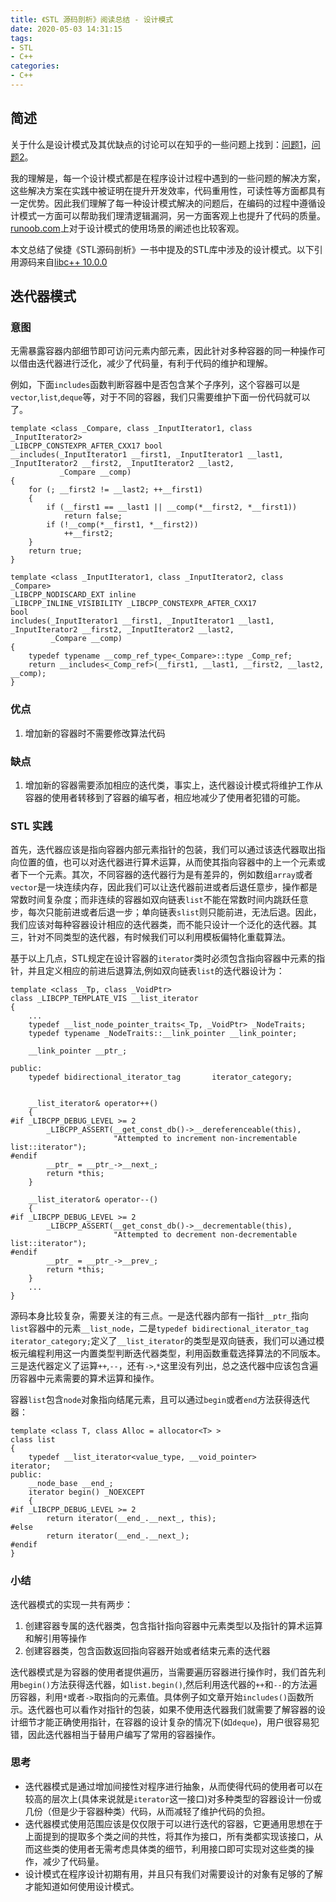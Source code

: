 ```yaml
---
title: 《STL 源码剖析》阅读总结 - 设计模式
date: 2020-05-03 14:31:15
tags:
- STL
- C++
categories:
- C++
---
```

## 简述


关于什么是设计模式及其优缺点的讨论可以在知乎的一些问题上找到：[问题1](https://www.zhihu.com/question/23757237)，[问题2](https://zhuanlan.zhihu.com/p/19835717)。

我的理解是，每一个设计模式都是在程序设计过程中遇到的一些问题的解决方案，这些解决方案在实践中被证明在提升开发效率，代码重用性，可读性等方面都具有一定优势。因此我们理解了每一种设计模式解决的问题后，在编码的过程中遵循设计模式一方面可以帮助我们理清逻辑漏洞，另一方面客观上也提升了代码的质量。[runoob.com](https://www.runoob.com/design-pattern/design-pattern-intro.html)上对于设计模式的使用场景的阐述也比较客观。

本文总结了侯捷《STL源码剖析》一书中提及的STL库中涉及的设计模式。以下引用源码来自[libc++ 10.0.0](https://libcxx.llvm.org/)

## 迭代器模式

### 意图

无需暴露容器内部细节即可访问元素内部元素，因此针对多种容器的同一种操作可以借由迭代器进行泛化，减少了代码量，有利于代码的维护和理解。

例如，下面`includes`函数判断容器中是否包含某个子序列，这个容器可以是`vector`,`list`,`deque`等，对于不同的容器，我们只需要维护下面一份代码就可以了。
```
template <class _Compare, class _InputIterator1, class _InputIterator2>
_LIBCPP_CONSTEXPR_AFTER_CXX17 bool
__includes(_InputIterator1 __first1, _InputIterator1 __last1, _InputIterator2 __first2, _InputIterator2 __last2,
           _Compare __comp)
{
    for (; __first2 != __last2; ++__first1)
    {
        if (__first1 == __last1 || __comp(*__first2, *__first1))
            return false;
        if (!__comp(*__first1, *__first2))
            ++__first2;
    }
    return true;
}

template <class _InputIterator1, class _InputIterator2, class _Compare>
_LIBCPP_NODISCARD_EXT inline
_LIBCPP_INLINE_VISIBILITY _LIBCPP_CONSTEXPR_AFTER_CXX17
bool
includes(_InputIterator1 __first1, _InputIterator1 __last1, _InputIterator2 __first2, _InputIterator2 __last2,
         _Compare __comp)
{
    typedef typename __comp_ref_type<_Compare>::type _Comp_ref;
    return __includes<_Comp_ref>(__first1, __last1, __first2, __last2, __comp);
}
```

### 优点

1. 增加新的容器时不需要修改算法代码

### 缺点

1. 增加新的容器需要添加相应的迭代类，事实上，迭代器设计模式将维护工作从容器的使用者转移到了容器的编写者，相应地减少了使用者犯错的可能。

### STL 实践

首先，迭代器应该是指向容器内部元素指针的包装，我们可以通过该迭代器取出指向位置的值，也可以对迭代器进行算术运算，从而使其指向容器中的上一个元素或者下一个元素。其次，不同容器的迭代器行为是有差异的，例如数组`array`或者`vector`是一块连续内存，因此我们可以让迭代器前进或者后退任意步，操作都是常数时间复杂度；而非连续的容器如双向链表`list`不能在常数时间内跳跃任意步，每次只能前进或者后退一步；单向链表`slist`则只能前进，无法后退。因此，我们应该对每种容器设计相应的迭代器类，而不能只设计一个泛化的迭代器。其三，针对不同类型的迭代器，有时候我们可以利用模板偏特化重载算法。

基于以上几点，STL规定在设计容器的`iterator`类时必须包含指向容器中元素的指针，并且定义相应的前进后退算法,例如双向链表`list`的迭代器设计为：
```
template <class _Tp, class _VoidPtr>
class _LIBCPP_TEMPLATE_VIS __list_iterator
{
    ...
    typedef __list_node_pointer_traits<_Tp, _VoidPtr> _NodeTraits;
    typedef typename _NodeTraits::__link_pointer __link_pointer;

    __link_pointer __ptr_;

public:
    typedef bidirectional_iterator_tag       iterator_category;
    

    __list_iterator& operator++()
    {
#if _LIBCPP_DEBUG_LEVEL >= 2
        _LIBCPP_ASSERT(__get_const_db()->__dereferenceable(this),
                       "Attempted to increment non-incrementable list::iterator");
#endif
        __ptr_ = __ptr_->__next_;
        return *this;
    }

    __list_iterator& operator--()
    {
#if _LIBCPP_DEBUG_LEVEL >= 2
        _LIBCPP_ASSERT(__get_const_db()->__decrementable(this),
                       "Attempted to decrement non-decrementable list::iterator");
#endif
        __ptr_ = __ptr_->__prev_;
        return *this;
    }
    ...
}
```
源码本身比较复杂，需要关注的有三点。一是迭代器内部有一指针`__ptr_`指向`list`容器中的元素`__list_node`，二是`typedef bidirectional_iterator_tag iterator_category;`定义了`__list_iterator`的类型是双向链表，我们可以通过模板元编程利用这一内置类型判断迭代器类型，利用函数重载选择算法的不同版本。三是迭代器定义了运算`++`,`--`，还有`->`,`*`这里没有列出，总之迭代器中应该包含遍历容器中元素需要的算术运算和操作。

容器`list`包含`node`对象指向结尾元素，且可以通过`begin`或者`end`方法获得迭代器：
```
template <class T, class Alloc = allocator<T> >
class list
{
    typedef __list_iterator<value_type, __void_pointer>             iterator;
public:
    __node_base __end_;
    iterator begin() _NOEXCEPT
    {
#if _LIBCPP_DEBUG_LEVEL >= 2
        return iterator(__end_.__next_, this);
#else
        return iterator(__end_.__next_);
#endif
}
```

### 小结

迭代器模式的实现一共有两步：

1. 创建容器专属的迭代器类，包含指针指向容器中元素类型以及指针的算术运算和解引用等操作
2. 创建容器类，包含函数返回指向容器开始或者结束元素的迭代器

迭代器模式是为容器的使用者提供遍历，当需要遍历容器进行操作时，我们首先利用`begin()`方法获得迭代器，如`list.begin()`,然后利用迭代器的`++`和`--`的方法遍历容器，利用`*`或者`->`取指向的元素值。具体例子如文章开始`includes()`函数所示。迭代器也可以看作对指针的包装，如果不使用迭代器我们就需要了解容器的设计细节才能正确使用指针，在容器的设计复杂的情况下(如`deque`)，用户很容易犯错，因此迭代器相当于替用户编写了常用的容器操作。

### 思考
  - 迭代器模式是通过增加间接性对程序进行抽象，从而使得代码的使用者可以在较高的层次上(具体来说就是`iterator`这一接口)对多种类型的容器设计一份或几份（但是少于容器种类）代码，从而减轻了维护代码的负担。
  - 迭代器模式使用范围应该是仅仅限于可以进行迭代的容器，它更通用思想在于上面提到的提取多个类之间的共性，将其作为接口，所有类都实现该接口，从而这些类的使用者无需考虑具体类的细节，利用接口即可实现对这些类的操作，减少了代码量。
  - 设计模式在程序设计初期有用，并且只有我们对需要设计的对象有足够的了解才能知道如何使用设计模式。



